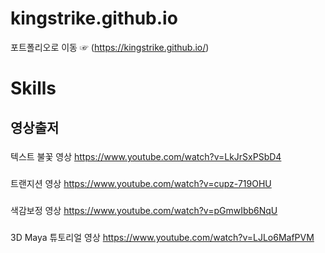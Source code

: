 # kingstrike.github.io
포트폴리오로 이동 ☞ (https://kingstrike.github.io/)

# Skills



## 영상출저

###
텍스트 불꽃 영상
https://www.youtube.com/watch?v=LkJrSxPSbD4
###
트랜지션 영상
https://www.youtube.com/watch?v=cupz-719OHU
###
색감보정 영상
https://www.youtube.com/watch?v=pGmwIbb6NqU
###
3D Maya 튜토리얼 영상
https://www.youtube.com/watch?v=LJLo6MafPVM
